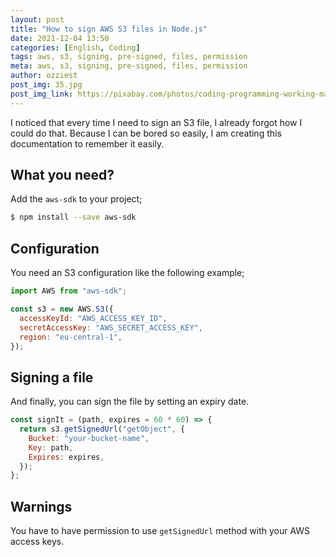 ```yaml
---
layout: post
title: "How to sign AWS S3 files in Node.js"
date: 2021-12-04 13:50
categories: [English, Coding]
tags: aws, s3, signing, pre-signed, files, permission
meta: aws, s3, signing, pre-signed, files, permission
author: ozziest
post_img: 35.jpg
post_img_link: https://pixabay.com/photos/coding-programming-working-macbook-924920/
---
```


I noticed that every time I need to sign an S3 file, I already forgot how I could do that. Because I can be bored so easily, I am creating this documentation to remember it easily.

## What you need?

Add the `aws-sdk` to your project;

```bash
$ npm install --save aws-sdk
```

## Configuration

You need an S3 configuration like the following example;

```js
import AWS from "aws-sdk";

const s3 = new AWS.S3({
  accessKeyId: "AWS_ACCESS_KEY_ID",
  secretAccessKey: "AWS_SECRET_ACCESS_KEY",
  region: "eu-central-1",
});
```

## Signing a file

And finally, you can sign the file by setting an expiry date.

```js
const signIt = (path, expires = 60 * 60) => {
  return s3.getSignedUrl("getObject", {
    Bucket: "your-bucket-name",
    Key: path,
    Expires: expires,
  });
};
```

## Warnings

You have to have permission to use `getSignedUrl` method with your AWS access keys.
